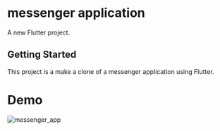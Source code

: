 # messenger application

A new Flutter project.

## Getting Started

This project is a make a clone of a messenger application using Flutter.

# Demo

![messenger_app](https://user-images.githubusercontent.com/113698292/216693594-1e595ad6-7e18-4f6b-9046-83e829a046fb.gif)

